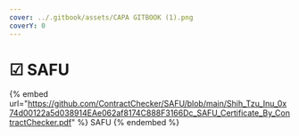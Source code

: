 ```yaml
---
cover: ../.gitbook/assets/CAPA GITBOOK (1).png
coverY: 0
---
```


# ☑ SAFU

{% embed url="https://github.com/ContractChecker/SAFU/blob/main/Shih_Tzu_Inu_0x74d00122a5d038914EAe062af8174C888F3166Dc_SAFU_Certificate_By_ContractChecker.pdf" %}
SAFU
{% endembed %}
